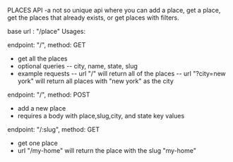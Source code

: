 PLACES API
-a not so unique api where you can add a place, get a place, get the places that already exists, or get places with filters.

base url : "/place"
Usages:

endpoint: "/", method: GET

- get all the places
- optional queries
  -- city, name, state, slug
- example requests
  -- url "/" will return all of the places
  -- url "?city=new york" will return all places with "new york" as the city

endpoint: "/", method: POST

- add a new place
- requires a body with place,slug,city, and state key values

endpoint: "/:slug", method: GET

- get one place
- url "/my-home" will return the place with the slug "my-home"
